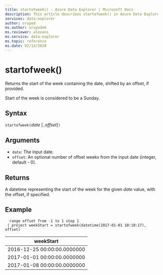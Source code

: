 ```yaml
---
title: startofweek() - Azure Data Explorer | Microsoft Docs
description: This article describes startofweek() in Azure Data Explorer.
services: data-explorer
author: orspod
ms.author: orspodek
ms.reviewer: alexans
ms.service: data-explorer
ms.topic: reference
ms.date: 02/13/2020
---
```

# startofweek()

Returns the start of the week containing the date, shifted by an offset, if provided.

Start of the week is considered to be a Sunday.

## Syntax

`startofweek(`*date* [`,`*offset*]`)`

## Arguments

* `date`: The input date.
* `offset`: An optional number of offset weeks from the input date (integer, default - 0).

## Returns

A datetime representing the start of the week for the given *date* value, with the offset, if specified.

## Example

```kusto
  range offset from -1 to 1 step 1
 | project weekStart = startofweek(datetime(2017-01-01 10:10:17), offset) 
```

|weekStart|
|---|
|2016-12-25 00:00:00.0000000|
|2017-01-01 00:00:00.0000000|
|2017-01-08 00:00:00.0000000|